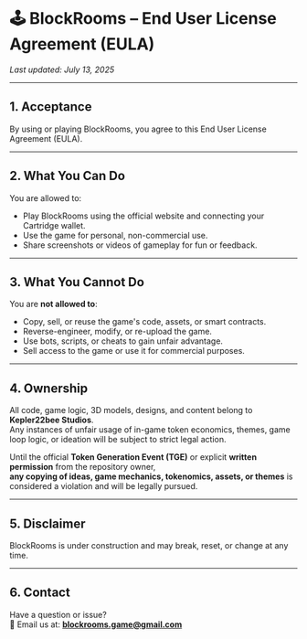 # 🕹️ BlockRooms – End User License Agreement (EULA)

_Last updated: July 13, 2025_

---

## 1. Acceptance

By using or playing BlockRooms, you agree to this End User License Agreement (EULA).  

---

## 2. What You Can Do

You are allowed to:

- Play BlockRooms using the official website and connecting your Cartridge wallet.
- Use the game for personal, non-commercial use.
- Share screenshots or videos of gameplay for fun or feedback.

---

## 3. What You Cannot Do

You are **not allowed to**:

- Copy, sell, or reuse the game's code, assets, or smart contracts.
- Reverse-engineer, modify, or re-upload the game.
- Use bots, scripts, or cheats to gain unfair advantage.
- Sell access to the game or use it for commercial purposes.

---

## 4. Ownership

All code, game logic, 3D models, designs, and content belong to **Kepler22bee Studios**.  
Any instances of unfair usage of in-game token economics, themes, game loop logic, or ideation will be subject to strict legal action.

Until the official **Token Generation Event (TGE)** or explicit **written permission** from the repository owner,  
**any copying of ideas, game mechanics, tokenomics, assets, or themes** is considered a violation and will be legally pursued.

---

## 5. Disclaimer

BlockRooms is under construction and may break, reset, or change at any time.  

---

## 6. Contact

Have a question or issue?  
📧 Email us at: **blockrooms.game@gmail.com**
